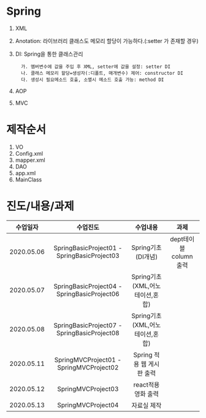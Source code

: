# Spring
1. XML
2. Anotation: 라이브러리 클래스도 메모리 할당이 가능하다.(:setter 가 존재할 경우)
3. DI: Spring을 통한 클래스관리

         가. 멤버변수에 값을 주입 후 XML, setter에 값을 설정: setter DI
         나. 클래스 메모리 할당=생성자(:디폴트, 매개변수) 제어: constructor DI
         다. 생성시 필요메소드 호출, 소멸시 메소드 호출 가능: method DI 
        
4. AOP
5. MVC

# 제작순서
1. VO 
2. Config.xml
3. mapper.xml
4. DAO
5. app.xml
6. MainClass

# 진도/내용/과제
 수업일자 | 수업진도 | 수업내용 | 과제 
---|:---:|:---:|:---:
2020.05.06 | SpringBasicProject01 - SpringBasicProject03 | Spring기초(DI개념) | dept테이블 column 출력 
2020.05.07 | SpringBasicProject04 - SpringBasicProject06 | Spring기초(XML,어노테이션,혼합) | 
2020.05.08 | SpringBasicProject07 - SpringBasicProject08 | Spring기초(XML,어노테이션,혼합) | 
2020.05.11 | SpringMVCProject01 - SpringMVCProject02 | Spring 적용 웹 게시판 출력 | 
2020.05.12 | SpringMVCProject03 | react적용 영화 출력 | 
2020.05.13 | SpringMVCProject04 | 자료실 제작 | 
